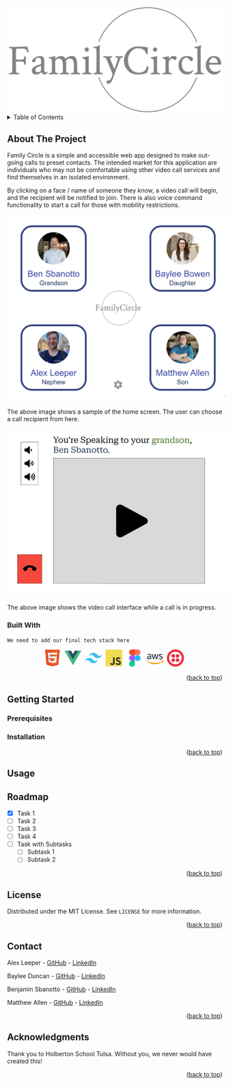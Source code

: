 <a name="readme-top"></a>
<!-- PROJECT LOGO -->
<!--suppress HtmlDeprecatedAttribute -->
<br />
<div align="center">
  <a href="https://github.com/Family-Circle-capstone/family-circle-capstone">
    <img src="family-circle/src/assets/readme/logo.png" alt="FamilyCircle Logo">
  </a>
</div>
<!-- TABLE OF CONTENTS -->
<details>
  <summary>Table of Contents</summary>
  <ol>
    <li>
      <a href="#about-the-project">About The Project</a>
      <ul>
        <li><a href="#built-with">Built With</a></li>
      </ul>
    </li>
    <li>
      <a href="#getting-started">Getting Started</a>
      <ul>
        <li><a href="#prerequisites">Prerequisites</a></li>
        <li><a href="#installation">Installation</a></li>
      </ul>
    </li>
    <li><a href="#usage">Usage</a></li>
    <li><a href="#roadmap">Roadmap</a></li>
    <li><a href="#contributing">Contributing</a></li>
    <li><a href="#license">License</a></li>
    <li><a href="#contact">Contact</a></li>
    <li><a href="#acknowledgments">Acknowledgments</a></li>
  </ol>
</details>



<!-- ABOUT THE PROJECT -->
## About The Project
Family Circle is a simple and accessible web app designed to make out-going calls to preset contacts. The intended market for this application are individuals who may not be comfortable using other video call services and find themselves in an isolated environment.

By clicking on a face / name of someone they know, a video call will begin, and the recipient will be notified to join. There is also voice command functionality to start a call for those with mobility restrictions.

<div align="center">
    <img style='border: 8px solid #FFFFFF' src="family-circle/src/assets/readme/home_screen.png" alt="Logo">
</div>

The above image shows a sample of the home screen. The user can choose a call recipient from here.

<div align="center">
    <img style='border: 8px solid #FFFFFF' src="family-circle/src/assets/readme/video_interface.jpg" alt="Logo">
</div>

The above image shows the video call interface while a call is in progress.

### Built With
`We need to add our final tech stack here`

<div align=center>
  <img src="https://github.com/devicons/devicon/blob/master/icons/html5/html5-original.svg" title="HTML5" alt="HTML5" width="40" height="40"/>&nbsp;
  <img src="https://github.com/devicons/devicon/blob/master/icons/vuejs/vuejs-original.svg" title="Vue" alt="Vue" width="40" height="40"/>&nbsp;
  <img src="https://github.com/devicons/devicon/blob/master/icons/tailwindcss/tailwindcss-plain.svg" title="TailwindsCSS" alt="TailwindsCSS" height="40" width="40"/>&nbsp;
  <img src="https://github.com/devicons/devicon/blob/master/icons/javascript/javascript-original.svg" title="JavaScript" alt="JavaScript" width="40" height="40"/>&nbsp;
  <img src="https://github.com/devicons/devicon/blob/master/icons/figma/figma-original.svg" title="Figma" alt="Figma" width="40" height="40"/>&nbsp;
  <img src="family-circle/src/assets/readme/aws-svgrepo-com.svg" title="AWS" alt="AWS" width="40" height="40"/>&nbsp;
  <img src="family-circle/src/assets/readme/twilio-svgrepo-com.svg" title="Twilio" alt="Twilio" width="40" height="40"/>&nbsp;
</div>

<p align="right">(<a href="#readme-top">back to top</a>)</p>

<!-- GETTING STARTED -->
## Getting Started

### Prerequisites

### Installation
<p align="right">(<a href="#readme-top">back to top</a>)</p>

<!-- USAGE EXAMPLES -->
## Usage

<!-- ROADMAP -->
## Roadmap

- [x] Task 1
- [ ] Task 2
- [ ] Task 3
- [ ] Task 4
- [ ] Task with Subtasks
    - [ ] Subtask 1
    - [ ] Subtask 2

<p align="right">(<a href="#readme-top">back to top</a>)</p>

<!-- LICENSE -->
## License

Distributed under the MIT License. See `LICENSE` for more information.

<p align="right">(<a href="#readme-top">back to top</a>)</p>

<!-- CONTACT -->
## Contact

Alex Leeper - [GitHub](https://github.com/alixvox?tab=repositories) - [LinkedIn](https://www.linkedin.com/in/jalexleeper/)

Baylee Duncan - [GitHub](https://github.com/b-duncs) - [LinkedIn](https://www.linkedin.com/in/baylee-bowen/)

Benjamin Sbanotto - [GitHub](https://github.com/bsbanotto) - [LinkedIn](https://www.linkedin.com/in/ben-sbanotto/)

Matthew Allen - [GitHub](https://github.com/mdallen5393) - [LinkedIn](https://www.linkedin.com/in/itsmatthewallen/)


<p align="right">(<a href="#readme-top">back to top</a>)</p>

<!-- ACKNOWLEDGMENTS -->
## Acknowledgments

Thank you to Holberton School Tulsa. Without you, we never would have created this!

<p align="right">(<a href="#readme-top">back to top</a>)</p>
